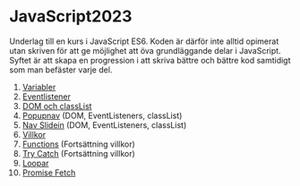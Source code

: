 ﻿# JavaScript2023
Underlag till en kurs i JavaScript ES6. Koden är därför inte alltid opimerat utan skriven för att ge möjlighet att öva grundläggande delar i JavaScript. Syftet är att skapa en progression i att skriva bättre och bättre kod samtidigt som man befäster varje del.

1. <a href="/variabler">Variabler</a>
2. <a href="/eventlistener">Eventlistener</a>
3. <a href="/dom-class">DOM och classList</a>
4. <a href="/popupnav">Popupnav</a> (DOM, EventListeners, classList)
4. <a href="/nav-slidein">Nav Slidein</a> (DOM, EventListeners, classList)
5. <a href="/villkor">Villkor</a>
7. <a href="/functions">Functions</a> (Fortsättning villkor)
8. <a href="/trycatch">Try Catch</a> (Fortsättning villkor)
6. <a href="/loopar">Loopar</a>
9. <a href="/promise-fetch">Promise Fetch</a>
